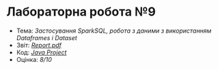 # Лабораторна робота №9

- Тема: *Застосування SparkSQL, робота з даними з використанням Dataframes і Dataset*
- Звіт: [*Report.pdf*](./Report.pdf)
- Код: [*Java Project*](./myproject/)
- Оцінка: *8/10*